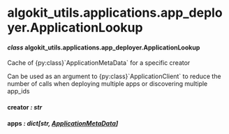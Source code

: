 # algokit_utils.applications.app_deployer.ApplicationLookup

#### *class* algokit_utils.applications.app_deployer.ApplicationLookup

Cache of {py:class}\`ApplicationMetaData\` for a specific creator

Can be used as an argument to {py:class}\`ApplicationClient\` to reduce the number of calls when deploying multiple
apps or discovering multiple app_ids

#### creator *: str*

#### apps *: dict[str, [ApplicationMetaData](ApplicationMetaData.md#algokit_utils.applications.app_deployer.ApplicationMetaData)]*
